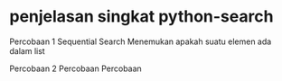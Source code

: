 # penjelasan singkat python-search
Percobaan 1 Sequential Search
            Menemukan apakah suatu elemen ada dalam list

Percobaan 2 
Percobaan 
Percobaan 
